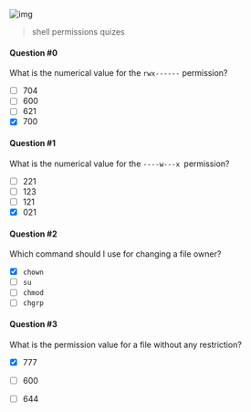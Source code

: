 ![img](https://assets.imaginablefutures.com/media/images/ALX_Logo.max-200x150.png)
  > shell permissions quizes

#### Question #0
What is the numerical value for the ```rwx------``` permission?

* [ ] 704
* [ ] 600
* [ ] 621
* [X] 700

####  Question #1
What is the numerical value for the ```----w---x ```permission?

* [ ] 221
* [ ] 123
* [ ] 121
* [X] 021

#### Question #2
Which command should I use for changing a file owner?
* [X] ```chown```
* [ ] ```su```
* [ ] ```chmod```
* [ ] ```chgrp```

#### Question #3
What is the permission value for a file without any restriction?

* [X] 777
* [ ] 600
* [ ] 644



